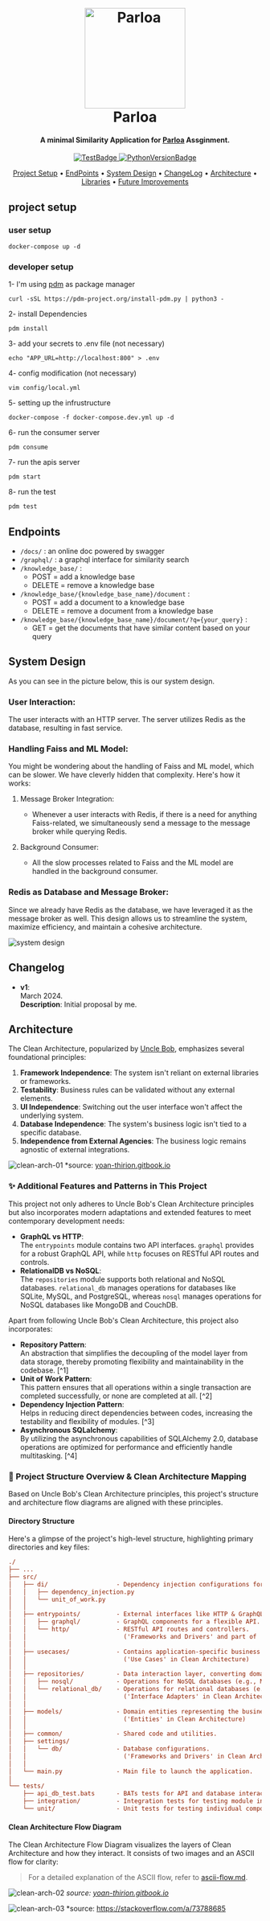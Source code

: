 <h1 align="center">
  <br>
  <a href="https://www.parloa.com/"><img src="docs/logo.jpeg" alt="Parloa" width="200"></a>
  <br>
    Parloa
  <br>
</h1>

<h4 align="center">A minimal Similarity Application for <a href="http://parloa.com/" target="_blank">Parloa</a> Assginment.</h4>

<p align="center">
  <a href="https://img.shields.io/badge/test-pass-green">
    <img src="https://img.shields.io/badge/test-pass-brightgreen"
         alt="TestBadge">
  </a>
  <a href="https://img.shields.io/badge/python-3.11-blue">
    <img src="https://img.shields.io/badge/python-3.11-blue"
         alt="PythonVersionBadge">
  </a>


</p>

<p align="center">
  <a href="#project-setup">Project Setup</a> •
  <a href="#endpoints">EndPoints</a> •
  <a href="#system-design">System Design</a> •
  <a href="#changelog">ChangeLog</a> •
  <a href="#architecture">Architecture</a> •
  <a href="#libraries">Libraries</a> •
  <a href="#future-improvements">Future Improvements</a>
</p>


## project setup

### user setup
```
docker-compose up -d
```
### developer setup

1- I'm using [pdm](https://pdm-project.org/latest/) as package manager
```
curl -sSL https://pdm-project.org/install-pdm.py | python3 -
```

2- install Dependencies
```
pdm install
```

3- add your secrets to .env file (not necessary)
```
echo "APP_URL=http://localhost:800" > .env
```

4- config modification (not necessary)
```
vim config/local.yml
```

5- setting up the infrustructure
```
docker-compose -f docker-compose.dev.yml up -d
```

6- run the consumer server
```
pdm consume 
```

7- run the apis server
```
pdm start
```

8- run the test
```bash
pdm test
```

## Endpoints
- `/docs/` : an online doc powered by swagger
- `/graphql/` : a graphql interface for similarity search
- `/knowledge_base/` : 
    - POST = add a knowledge base
    - DELETE = remove a knowledge base
- `/knowledge_base/{knowledge_base_name}/document` : 
    - POST = add a document to a knowledge base
    - DELETE = remove a document from a knowledge base
- `/knowledge_base/{knowledge_base_name}/document/?q={your_query}` : 
    - GET = get the documents that have similar content based on your query

## System Design
As you can see in the picture below, this is our system design.

### User Interaction:

The user interacts with an HTTP server. The server utilizes Redis as the database, resulting in fast service.

### Handling Faiss and ML Model:

You might be wondering about the handling of Faiss and ML model, which can be slower. We have cleverly hidden that complexity. Here's how it works:

1. Message Broker Integration:
   - Whenever a user interacts with Redis, if there is a need for anything Faiss-related, we simultaneously send a message to the message broker while querying Redis.

2. Background Consumer:
   - All the slow processes related to Faiss and the ML model are handled in the background consumer.

### Redis as Database and Message Broker:

Since we already have Redis as the database, we have leveraged it as the message broker as well. This design allows us to streamline the system, maximize efficiency, and maintain a cohesive architecture.


![system design](./docs/system_design.svg)
## Changelog

- **v1**: <br> March 2024. <br>**Description**: Initial proposal by me.


## Architecture

The Clean Architecture, popularized by [Uncle Bob](https://blog.cleancoder.com/uncle-bob/2012/08/13/the-clean-architecture.html), emphasizes several foundational principles:

1. **Framework Independence**: The system isn't reliant on external libraries or frameworks.
2. **Testability**: Business rules can be validated without any external elements.
3. **UI Independence**: Switching out the user interface won't affect the underlying system.
4. **Database Independence**: The system's business logic isn't tied to a specific database.
5. **Independence from External Agencies**: The business logic remains agnostic of external integrations.

![clean-arch-01](./docs/clean-arch-01.png)
*source: [yoan-thirion.gitbook.io](https://yoan-thirion.gitbook.io/knowledge-base/software-craftsmanship/code-katas/clean-architecture)

### ✨ Additional Features and Patterns in This Project

This project not only adheres to Uncle Bob's Clean Architecture principles but also incorporates modern adaptations and extended features to meet contemporary development needs:

- **GraphQL vs HTTP**:<br>The `entrypoints` module contains two API interfaces. `graphql` provides for a robust GraphQL API, while `http` focuses on RESTful API routes and controls.
- **RelationalDB vs NoSQL**:<br>The `repositories` module supports both relational and NoSQL databases. `relational_db` manages operations for databases like SQLite, MySQL, and PostgreSQL, whereas `nosql` manages operations for NoSQL databases like MongoDB and CouchDB.

Apart from following Uncle Bob's Clean Architecture, this project also incorporates:

- **Repository Pattern**:<br>An abstraction that simplifies the decoupling of the model layer from data storage, thereby promoting flexibility and maintainability in the codebase. [^1]
- **Unit of Work Pattern**:<br>This pattern ensures that all operations within a single transaction are completed successfully, or none are completed at all. [^2]
- **Dependency Injection Pattern**:<br>Helps in reducing direct dependencies between codes, increasing the testability and flexibility of modules. [^3]
- **Asynchronous SQLalchemy**:<br>By utilizing the asynchronous capabilities of SQLAlchemy 2.0, database operations are optimized for performance and efficiently handle multitasking. [^4]

### 🧱 Project Structure Overview & Clean Architecture Mapping

Based on Uncle Bob's Clean Architecture principles, this project's structure and architecture flow diagrams are aligned with these principles.

#### Directory Structure

Here's a glimpse of the project's high-level structure, highlighting primary directories and key files:

```ini
./
├── ...
├── src/
│   ├── di/                   - Dependency injection configurations for managing dependencies.
│   │   ├── dependency_injection.py
│   │   └── unit_of_work.py
│   │
│   ├── entrypoints/          - External interfaces like HTTP & GraphQL endpoints.
│   │   ├── graphql/          - GraphQL components for a flexible API.
│   │   └── http/             - RESTful API routes and controllers.
│   │                           ('Frameworks and Drivers' and part of 'Interface Adapters' in Clean Architecture)
│   │
│   ├── usecases/             - Contains application-specific business rules and implementations.
│   │                           ('Use Cases' in Clean Architecture)
│   │
│   ├── repositories/         - Data interaction layer, converting domain data to/from database format.
│   │   ├── nosql/            - Operations for NoSQL databases (e.g., MongoDB, CouchDB).
│   │   └── relational_db/    - Operations for relational databases (e.g., SQLite, MySQL, PostgreSQL).
│   │                           ('Interface Adapters' in Clean Architecture)
│   │
│   ├── models/               - Domain entities representing the business data.
│   │                           ('Entities' in Clean Architecture)
│   │
│   ├── common/               - Shared code and utilities.
│   ├── settings/
│   │   └── db/               - Database configurations.
│   │                           ('Frameworks and Drivers' in Clean Architecture)
│   │
│   └── main.py               - Main file to launch the application.
│
└── tests/
    ├── api_db_test.bats      - BATs tests for API and database interactions.
    ├── integration/          - Integration tests for testing module interactions.
    └── unit/                 - Unit tests for testing individual components in isolation.
```

#### Clean Architecture Flow Diagram

The Clean Architecture Flow Diagram visualizes the layers of Clean Architecture and how they interact. It consists of two images and an ASCII flow for clarity:

> For a detailed explanation of the ASCII flow, refer to [ascii-flow.md](./docs/ascii-flow.md).

![clean-arch-02](./docs/clean-arch-02.png)
*source: [yoan-thirion.gitbook.io](https://yoan-thirion.gitbook.io/knowledge-base/software-craftsmanship/code-katas/clean-architecture)*

![clean-arch-03](./docs/clean-arch-03.png)
*source: https://stackoverflow.com/a/73788685

